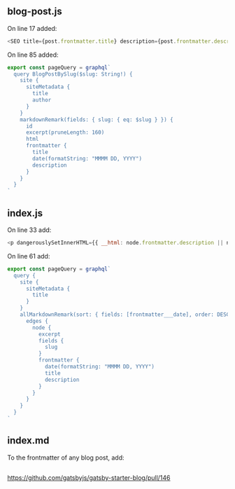 







## blog-post.js

On line 17 added:

```js
<SEO title={post.frontmatter.title} description={post.frontmatter.description || post.excerpt} />
```

On line 85 added:

```js
export const pageQuery = graphql`
  query BlogPostBySlug($slug: String!) {
    site {
      siteMetadata {
        title
        author
      }
    }
    markdownRemark(fields: { slug: { eq: $slug } }) {
      id
      excerpt(pruneLength: 160)
      html
      frontmatter {
        title
        date(formatString: "MMMM DD, YYYY")
        description
      }
    }
  }
`
```

## index.js

On line 33 add:

```js
<p dangerouslySetInnerHTML={{ __html: node.frontmatter.description || node.excerpt }} />
```


On line 61 add:

```js
export const pageQuery = graphql`
  query {
    site {
      siteMetadata {
        title
      }
    }
    allMarkdownRemark(sort: { fields: [frontmatter___date], order: DESC }) {
      edges {
        node {
          excerpt
          fields {
            slug
          }
          frontmatter {
            date(formatString: "MMMM DD, YYYY")
            title
            description
          }
        }
      }
    }
  }
`
```

## index.md

To the frontmatter of any blog post, add:





##

https://github.com/gatsbyjs/gatsby-starter-blog/pull/146
